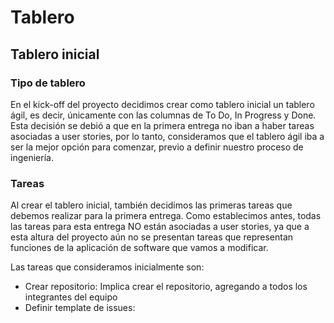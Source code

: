 # Tablero

## Tablero inicial

### Tipo de tablero

En el kick-off del proyecto decidimos crear como tablero inicial un tablero ágil, es decir, únicamente con las columnas de To Do, In Progress y Done.
Esta decisión se debió a que en la primera entrega no iban a haber tareas asociadas a user stories, por lo tanto, consideramos que el tablero ágil iba a 
ser la mejor opción para comenzar, previo a definir nuestro proceso de ingeniería.  

### Tareas

Al crear el tablero inicial, también decidimos las primeras tareas que debemos realizar para la primera entrega. Como establecimos antes, todas las tareas 
para esta entrega NO están asociadas a user stories, ya que a esta altura del proyecto aún no se presentan tareas que representan funciones de la 
aplicación de software que vamos a modificar.

Las tareas que consideramos inicialmente son:

- Crear repositorio: Implica crear el repositorio, agregando a todos los integrantes del equipo
- Definir template de issues: 

